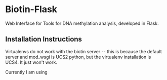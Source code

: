 Biotin-Flask
============

Web Interface for Tools for DNA methylation analysis, developed in Flask.

Installation Instructions
-------------------------

Virtualenvs do not work with the biotin server -- this is because the default server and mod_wsgi is UCS2 python, but
the virtualenv installation is UCS4. It just won't work.

Currently I am using 